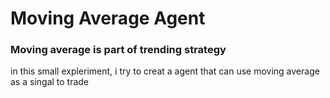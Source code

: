 # Moving Average Agent
### Moving average is part of trending strategy
in this small expleriment, i try to creat a agent that can use moving average as a singal to trade
